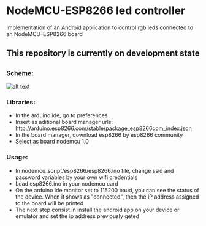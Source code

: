 # NodeMCU-ESP8266 led controller

Implementation of an Android application to control rgb leds connected to an NodeMCU-ESP8266 board

##
##
## This repository is currently on development state
##
##

### Scheme:


![alt text](https://mechatronicsblog.com/wp-content/uploads/2019/03/LED_RGB_sketch.png)


### Libraries: 

- In the arduino ide, go to preferences
- Insert as aditional board manager urls: http://arduino.esp8266.com/stable/package_esp8266com_index.json
- In the board manager, download esp8266 by esp8266 community
- Select as board nodemcu 1.0


### Usage: 

- In nodemcu_script/esp8266/esp8266.ino file, change ssid and password variables by your own wifi credentials
- Load esp8266.ino in your nodemcu card
- On the arduino ide monitor set to 115200 baud, you can see the status of the device. When it shows as "connected", then the IP address assigned to the board will be printed
- The next step consist in install the android app on your device or emulator and set the ip address previously geted
